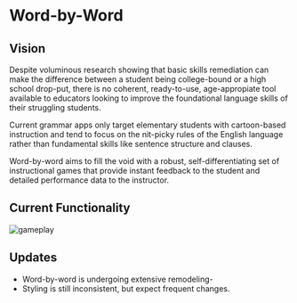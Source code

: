 # Word-by-Word


## Vision
Despite voluminous research showing that basic skills remediation can make the difference between a student being college-bound or a high school drop-put, there is no coherent, ready-to-use, age-appropiate tool available to educators looking to improve the foundational language skills of their struggling students.

Current grammar apps only target elementary students with cartoon-based instruction and tend to focus on the nit-picky rules of the English language rather than fundamental skills like sentence structure and clauses.

Word-by-word aims to fill the void with a robust, self-differentiating set of instructional games that provide instant feedback to the student and detailed performance data to the instructor.


## Current Functionality

![gameplay]()
## Updates
* Word-by-word is undergoing extensive remodeling-
* Styling is still inconsistent, but expect frequent changes.


<i class="icon-cog"></i>


<link rel="stylesheet" href="https://maxcdn.bootstrapcdn.com/bootstrap/3.3.7/css/bootstrap.min.css">
